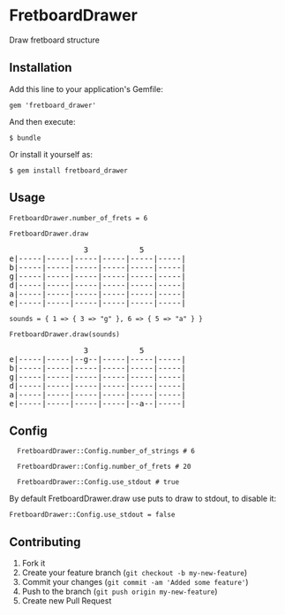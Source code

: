 # FretboardDrawer

Draw fretboard structure

## Installation

Add this line to your application's Gemfile:

    gem 'fretboard_drawer'

And then execute:

    $ bundle

Or install it yourself as:

    $ gem install fretboard_drawer

## Usage

```
FretboardDrawer.number_of_frets = 6
```

```
FretboardDrawer.draw
```

<pre>
                3           5
e|-----|-----|-----|-----|-----|-----|
b|-----|-----|-----|-----|-----|-----|
g|-----|-----|-----|-----|-----|-----|
d|-----|-----|-----|-----|-----|-----|
a|-----|-----|-----|-----|-----|-----|
e|-----|-----|-----|-----|-----|-----|
</pre>

```
sounds = { 1 => { 3 => "g" }, 6 => { 5 => "a" } }
```

```
FretboardDrawer.draw(sounds)
```

<pre>
                3           5
e|-----|-----|--g--|-----|-----|-----|
b|-----|-----|-----|-----|-----|-----|
g|-----|-----|-----|-----|-----|-----|
d|-----|-----|-----|-----|-----|-----|
a|-----|-----|-----|-----|-----|-----|
e|-----|-----|-----|-----|--a--|-----|
</pre>

## Config

```
  FretboardDrawer::Config.number_of_strings # 6
```

```
  FretboardDrawer::Config.number_of_frets # 20
```

```
  FretboardDrawer::Config.use_stdout # true
```


By default FretboardDrawer.draw use puts to draw to stdout, to disable it: 

```
FretboardDrawer::Config.use_stdout = false
```

## Contributing

1. Fork it
2. Create your feature branch (`git checkout -b my-new-feature`)
3. Commit your changes (`git commit -am 'Added some feature'`)
4. Push to the branch (`git push origin my-new-feature`)
5. Create new Pull Request

